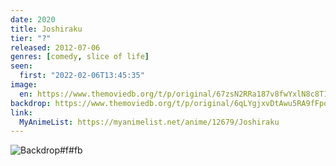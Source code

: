 ```yaml
---
date: 2020
title: Joshiraku
tier: "?"
released: 2012-07-06
genres: [comedy, slice of life]
seen:
  first: "2022-02-06T13:45:35"
image:
  en: https://www.themoviedb.org/t/p/original/67zsN2RRa187v8fwYxlN8c8T19X.jpg
backdrop: https://www.themoviedb.org/t/p/original/6qLYgjxvDtAwu5RA9fFpoyg23aX.jpg
link:
  MyAnimeList: https://myanimelist.net/anime/12679/Joshiraku
---
```


![Backdrop#f#fb](https://www.themoviedb.org/t/p/original/6qLYgjxvDtAwu5RA9fFpoyg23aX.jpg "Source: TMDB")
